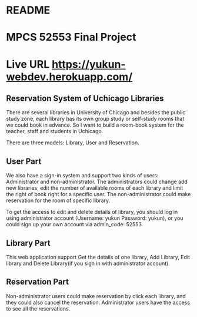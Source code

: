 # README

# MPCS 52553 Final Project 
# Live URL https://yukun-webdev.herokuapp.com/

## Reservation System of Uchicago Libraries

There are several libraries in University of Chicago and besides the public study zone, each library has its own group study or self-study rooms that we could book in advance.
So I want to build a room-book system for the teacher, staff and students in Uchicago.

There are three models: Library, User and Reservation.

## User Part
We also have a sign-in system and support two kinds of users: Administrator and non-administrator. The administrators could change add new libraries, edit the number of available rooms of each library and limit the right of book right for a specific user. The non-administrator could make reservation for the room of specific library.

To get the access to edit and delete details of library, you should log in using administrator account (Username: yukun   Password: yukun), or you could sign up your
own account via admin_code: 52553.

## Library Part
This web application support Get the details of one library, Add Library, Edit library and Delete Library(if you sign in with administrator account).

## Reservation Part
Non-administrator users could make reservation by click each library, and they could also cancel the reservation.
Administrator users have the access to see all the reservations.
